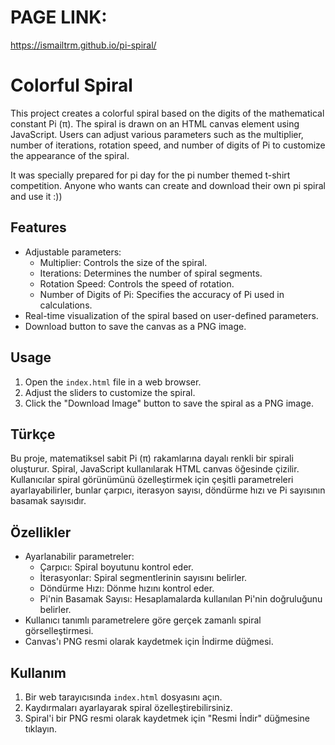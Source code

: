 # PAGE LINK:
https://ismailtrm.github.io/pi-spiral/

# Colorful Spiral

This project creates a colorful spiral based on the digits of the mathematical constant Pi (π). The spiral is drawn on an HTML canvas element using JavaScript. Users can adjust various parameters such as the multiplier, number of iterations, rotation speed, and number of digits of Pi to customize the appearance of the spiral.

It was specially prepared for pi day for the pi number themed t-shirt competition. Anyone who wants can create and download their own pi spiral and use it :))

## Features

- Adjustable parameters:
  - Multiplier: Controls the size of the spiral.
  - Iterations: Determines the number of spiral segments.
  - Rotation Speed: Controls the speed of rotation.
  - Number of Digits of Pi: Specifies the accuracy of Pi used in calculations.
- Real-time visualization of the spiral based on user-defined parameters.
- Download button to save the canvas as a PNG image.

## Usage

1. Open the `index.html` file in a web browser.
2. Adjust the sliders to customize the spiral.
3. Click the "Download Image" button to save the spiral as a PNG image.

## Türkçe

Bu proje, matematiksel sabit Pi (π) rakamlarına dayalı renkli bir spirali oluşturur. Spiral, JavaScript kullanılarak HTML canvas öğesinde çizilir. Kullanıcılar spiral görünümünü özelleştirmek için çeşitli parametreleri ayarlayabilirler, bunlar çarpıcı, iterasyon sayısı, döndürme hızı ve Pi sayısının basamak sayısıdır.

## Özellikler

- Ayarlanabilir parametreler:
  - Çarpıcı: Spiral boyutunu kontrol eder.
  - İterasyonlar: Spiral segmentlerinin sayısını belirler.
  - Döndürme Hızı: Dönme hızını kontrol eder.
  - Pi'nin Basamak Sayısı: Hesaplamalarda kullanılan Pi'nin doğruluğunu belirler.
- Kullanıcı tanımlı parametrelere göre gerçek zamanlı spiral görselleştirmesi.
- Canvas'ı PNG resmi olarak kaydetmek için İndirme düğmesi.

## Kullanım

1. Bir web tarayıcısında `index.html` dosyasını açın.
2. Kaydırmaları ayarlayarak spiral özelleştirebilirsiniz.
3. Spiral'i bir PNG resmi olarak kaydetmek için "Resmi İndir" düğmesine tıklayın.
